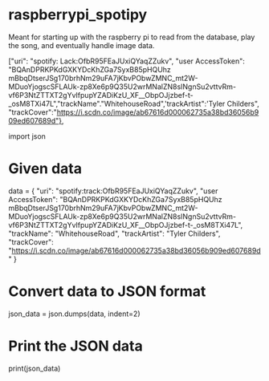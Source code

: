 # raspberrypi_spotipy
Meant for starting up with the raspberry pi to read from the database, play the song, and eventually handle image data.

["uri": "spotify: Lack:OfbR95FEaJUxiQYaqZZukv", "user AccessToken": "BQAnDPRKPKdGXKYDcKhZGa7SyxB85pHQUhz mBbqDtserJSg170brhNm29uFA7jKbvPObwZMNC_mt2W-MDuoYjogscSFLAUk-zp8Xe6p9Q35U2wrMNalZN8sINgnSu2vttvRm-vf6P3NtZTTXT2gYvIfpupYZADiKzU_XF__ObpOJjzbef-t-_osM8TXi47L","trackName"."WhitehouseRoad",'trackArtist":'Tyler
Childers", "trackCover":"https://i.scdn.co/image/ab67616d000062735a38bd36056b909ed607689d"},


import json

# Given data
data = {
    "uri": "spotify:track:OfbR95FEaJUxiQYaqZZukv",
    "user AccessToken": "BQAnDPRKPKdGXKYDcKhZGa7SyxB85pHQUhz mBbqDtserJSg170brhNm29uFA7jKbvPObwZMNC_mt2W-MDuoYjogscSFLAUk-zp8Xe6p9Q35U2wrMNalZN8sINgnSu2vttvRm-vf6P3NtZTTXT2gYvIfpupYZADiKzU_XF__ObpOJjzbef-t-_osM8TXi47L",
    "trackName": "WhitehouseRoad",
    "trackArtist": "Tyler Childers",
    "trackCover": "https://i.scdn.co/image/ab67616d000062735a38bd36056b909ed607689d"
}

# Convert data to JSON format
json_data = json.dumps(data, indent=2)

# Print the JSON data
print(json_data)
